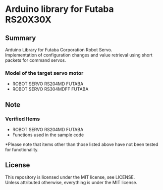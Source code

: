 # Arduino library for Futaba RS20X30X

## Summary
Arduino Library for Futaba Corporation Robot Servo.  
Implementation of configuration changes and value retrieval using short packets for command servos.

### Model of the target servo motor
- ROBOT SERVO RS204MD FUTABA
- ROBOT SERVO RS304MDFF FUTABA

## Note
### Verified Items
- ROBOT SERVO RS204MD FUTABA
- Functions used in the sample code
  
*Please note that items other than those listed above have not been tested for functionality.

## License
This repository is licensed under the MIT license, see LICENSE.  
Unless attributed otherwise, everything is under the MIT license.
